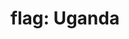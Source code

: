 ---
layout: smileys&emotion
title: "flag: Uganda"
emoji: flag_uganda
permalink: 🇺🇬.html
image: assets/img/3moji/flag_uganda.png
---